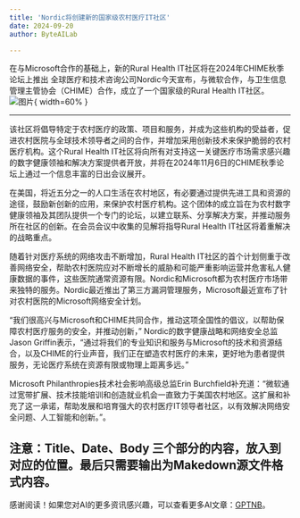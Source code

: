 ```yaml
---
title: 'Nordic将创建新的国家级农村医疗IT社区'
date: 2024-09-20
author: ByteAILab

---
```


在与Microsoft合作的基础上，新的Rural Health IT社区将在2024年CHIME秋季论坛上推出
全球医疗和技术咨询公司Nordic今天宣布，与微软合作，与卫生信息管理主管协会（CHIME）合作，成立了一个国家级的Rural Health IT社区。![图片](https://ai-techpark.com/wp-content/uploads/2024/09/Nordic-960x540.jpg){ width=60% }

---
该社区将倡导特定于农村医疗的政策、项目和服务，并成为这些机构的受益者，促进农村医院与全球技术领导者之间的合作，并增加采用创新技术来保护脆弱的农村医疗机构。这个Rural Health IT社区将向所有对支持这一关键医疗市场需求感兴趣的数字健康领袖和解决方案提供者开放，并将在2024年11月6日的CHIME秋季论坛上通过一个信息丰富的日出会议展开。

在美国，将近五分之一的人口生活在农村地区，有必要通过提供先进工具和资源的途径，鼓励新创新的应用，来保护农村医疗机构。这个团体的成立旨在为农村数字健康领袖及其团队提供一个专门的论坛，以建立联系、分享解决方案，并推动服务所在社区的创新。在会员会议中收集的见解将指导Rural Health IT社区将着重解决的战略重点。

随着针对医疗系统的网络攻击不断增加，Rural Health IT社区的首个计划侧重于改善网络安全，帮助农村医院应对不断增长的威胁和可能严重影响运营并危害私人健康数据的事件，这些医院通常资源有限。Nordic和Microsoft都为农村医疗市场带来独特的服务。Nordic最近推出了第三方漏洞管理服务，Microsoft最近宣布了针对农村医院的Microsoft网络安全计划。

“我们很高兴与Microsoft和CHIME共同合作，推动这项全国性的倡议，以帮助保障农村医疗服务的安全，并推动创新，” Nordic的数字健康战略和网络安全总监Jason Griffin表示，“通过将我们的专业知识和服务与Microsoft的技术和资源结合，以及CHIME的行业声音，我们正在塑造农村医疗的未来，更好地为患者提供服务，无论医疗系统在资源有限或物理上距离多远。”

Microsoft Philanthropies技术社会影响高级总监Erin Burchfield补充道：“微软通过宽带扩展、技术技能培训和创造就业机会一直致力于美国农村地区。这扩展和补充了这一承诺，帮助发展和培育强大的农村医疗IT领导者社区，以有效解决网络安全问题、人工智能和创新。”。

注意：Title、Date、Body 三个部分的内容，放入到对应的位置。最后只需要输出为Makedown源文件格式内容。
---
感谢阅读！如果您对AI的更多资讯感兴趣，可以查看更多AI文章：[GPTNB](https://gptnb.com)。